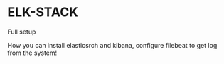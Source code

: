 # ELK-STACK
Full setup


How you can install elasticsrch and kibana,
configure filebeat to get log from the system!
